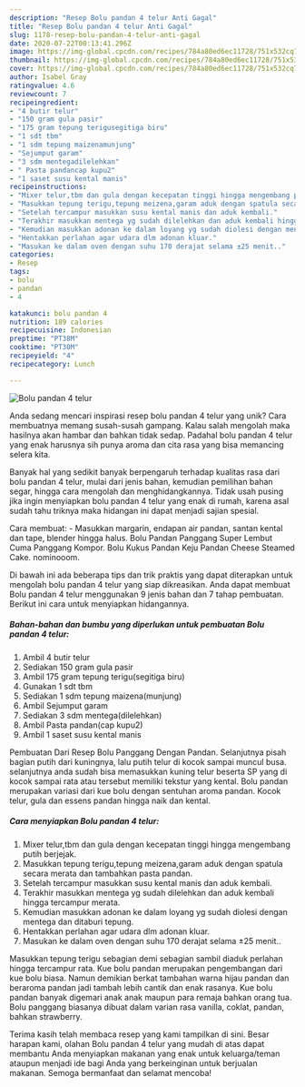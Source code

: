 ```yaml
---
description: "Resep Bolu pandan 4 telur Anti Gagal"
title: "Resep Bolu pandan 4 telur Anti Gagal"
slug: 1178-resep-bolu-pandan-4-telur-anti-gagal
date: 2020-07-22T00:13:41.296Z
image: https://img-global.cpcdn.com/recipes/784a80ed6ec11728/751x532cq70/bolu-pandan-4-telur-foto-resep-utama.jpg
thumbnail: https://img-global.cpcdn.com/recipes/784a80ed6ec11728/751x532cq70/bolu-pandan-4-telur-foto-resep-utama.jpg
cover: https://img-global.cpcdn.com/recipes/784a80ed6ec11728/751x532cq70/bolu-pandan-4-telur-foto-resep-utama.jpg
author: Isabel Gray
ratingvalue: 4.6
reviewcount: 7
recipeingredient:
- "4 butir telur"
- "150 gram gula pasir"
- "175 gram tepung terigusegitiga biru"
- "1 sdt tbm"
- "1 sdm tepung maizenamunjung"
- "Sejumput garam"
- "3 sdm mentegadilelehkan"
- " Pasta pandancap kupu2"
- "1 saset susu kental manis"
recipeinstructions:
- "Mixer telur,tbm dan gula dengan kecepatan tinggi hingga mengembang putih berjejak."
- "Masukkan tepung terigu,tepung meizena,garam aduk dengan spatula secara merata dan tambahkan pasta pandan."
- "Setelah tercampur masukkan susu kental manis dan aduk kembali."
- "Terakhir masukkan mentega yg sudah dilelehkan dan aduk kembali hingga tercampur merata."
- "Kemudian masukkan adonan ke dalam loyang yg sudah diolesi dengan mentega dan ditaburi tepung."
- "Hentakkan perlahan agar udara dlm adonan kluar."
- "Masukan ke dalam oven dengan suhu 170 derajat selama ±25 menit.."
categories:
- Resep
tags:
- bolu
- pandan
- 4

katakunci: bolu pandan 4 
nutrition: 189 calories
recipecuisine: Indonesian
preptime: "PT38M"
cooktime: "PT30M"
recipeyield: "4"
recipecategory: Lunch

---
```



![Bolu pandan 4 telur](https://img-global.cpcdn.com/recipes/784a80ed6ec11728/751x532cq70/bolu-pandan-4-telur-foto-resep-utama.jpg)

Anda sedang mencari inspirasi resep bolu pandan 4 telur yang unik? Cara membuatnya memang susah-susah gampang. Kalau salah mengolah maka hasilnya akan hambar dan bahkan tidak sedap. Padahal bolu pandan 4 telur yang enak harusnya sih punya aroma dan cita rasa yang bisa memancing selera kita.

Banyak hal yang sedikit banyak berpengaruh terhadap kualitas rasa dari bolu pandan 4 telur, mulai dari jenis bahan, kemudian pemilihan bahan segar, hingga cara mengolah dan menghidangkannya. Tidak usah pusing jika ingin menyiapkan bolu pandan 4 telur yang enak di rumah, karena asal sudah tahu triknya maka hidangan ini dapat menjadi sajian spesial.

Cara membuat: - Masukkan margarin, endapan air pandan, santan kental dan tape, blender hingga halus. Bolu Pandan Panggang Super Lembut Cuma Panggang Kompor. Bolu Kukus Pandan Keju Pandan Cheese Steamed Cake. nominooom.


Di bawah ini ada beberapa tips dan trik praktis yang dapat diterapkan untuk mengolah bolu pandan 4 telur yang siap dikreasikan. Anda dapat membuat Bolu pandan 4 telur menggunakan 9 jenis bahan dan 7 tahap pembuatan. Berikut ini cara untuk menyiapkan hidangannya.

<!--inarticleads1-->

##### Bahan-bahan dan bumbu yang diperlukan untuk pembuatan Bolu pandan 4 telur:

1. Ambil 4 butir telur
1. Sediakan 150 gram gula pasir
1. Ambil 175 gram tepung terigu(segitiga biru)
1. Gunakan 1 sdt tbm
1. Sediakan 1 sdm tepung maizena(munjung)
1. Ambil Sejumput garam
1. Sediakan 3 sdm mentega(dilelehkan)
1. Ambil  Pasta pandan(cap kupu2)
1. Ambil 1 saset susu kental manis


Pembuatan Dari Resep Bolu Panggang Dengan Pandan. Selanjutnya pisah bagian putih dari kuningnya, lalu putih telur di kocok sampai muncul busa. selanjutnya anda sudah bisa memasukkan kuning telur beserta SP yang di kocok sampai rata atau tersebut memiliki tekstur yang kental. Bolu pandan merupakan variasi dari kue bolu dengan sentuhan aroma pandan. Kocok telur, gula dan essens pandan hingga naik dan kental. 

<!--inarticleads2-->

##### Cara menyiapkan Bolu pandan 4 telur:

1. Mixer telur,tbm dan gula dengan kecepatan tinggi hingga mengembang putih berjejak.
1. Masukkan tepung terigu,tepung meizena,garam aduk dengan spatula secara merata dan tambahkan pasta pandan.
1. Setelah tercampur masukkan susu kental manis dan aduk kembali.
1. Terakhir masukkan mentega yg sudah dilelehkan dan aduk kembali hingga tercampur merata.
1. Kemudian masukkan adonan ke dalam loyang yg sudah diolesi dengan mentega dan ditaburi tepung.
1. Hentakkan perlahan agar udara dlm adonan kluar.
1. Masukan ke dalam oven dengan suhu 170 derajat selama ±25 menit..


Masukkan tepung terigu sebagian demi sebagian sambil diaduk perlahan hingga tercampur rata. Kue bolu pandan merupakan pengembangan dari kue bolu biasa. Namun demikian berkat tambahan warna hijau pandan dan beraroma pandan jadi tambah lebih cantik dan enak rasanya. Kue bolu pandan banyak digemari anak anak maupun para remaja bahkan orang tua. Bolu panggang biasanya dibuat dalam varian rasa vanilla, coklat, pandan, bahkan strawberry. 

Terima kasih telah membaca resep yang kami tampilkan di sini. Besar harapan kami, olahan Bolu pandan 4 telur yang mudah di atas dapat membantu Anda menyiapkan makanan yang enak untuk keluarga/teman ataupun menjadi ide bagi Anda yang berkeinginan untuk berjualan makanan. Semoga bermanfaat dan selamat mencoba!
